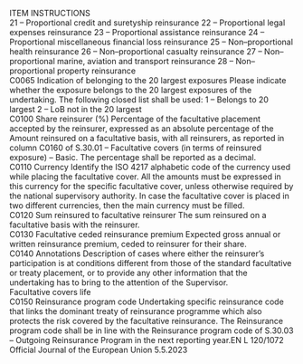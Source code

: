  
ITEM  INSTRUCTIONS  
21 – Proportional credit and suretyship reinsurance 
22 – Proportional legal expenses reinsurance 
23 – Proportional assistance reinsurance 
24 – Proportional miscellaneous financial loss reinsurance 
25 – Non–proportional health reinsurance 
26 – Non–proportional casualty reinsurance 
27 – Non–proportional marine, aviation and transport reinsurance 
28 – Non–proportional property reinsurance  
C0065  Indication of belonging to the 
20 largest exposures  Please indicate whether the exposure belongs to the 20 largest exposures of the 
undertaking. The following closed list shall be used: 
1 – Belongs to 20 largest 
2 – LoB not in the 20 largest  
C0100  Share reinsurer (%)  Percentage of the facultative placement accepted by the reinsurer, expressed as an 
absolute percentage of the Amount reinsured on a facultative basis, with all 
reinsurers, as reported in column C0160 of S.30.01 – Facultative covers (in 
terms of reinsured exposure) – Basic. 
The percentage shall be reported as a decimal.  
C0110  Currency  Identify the ISO 4217 alphabetic code of the currency used while placing the 
facultative cover. All the amounts must be expressed in this currency for the 
specific facultative cover, unless otherwise required by the national supervisory 
authority. In case the facultative cover is placed in two different currencies, then 
the main currency must be filled.  
C0120  Sum reinsured to facultative 
reinsurer  The sum reinsured on a facultative basis with the reinsurer.  
C0130  Facultative ceded reinsurance 
premium  Expected gross annual or written reinsurance premium, ceded to reinsurer for 
their share.  
C0140  Annotations  Description of cases where either the reinsurer’s participation is at conditions 
different from those of the standard facultative or treaty placement, or to 
provide any other information that the undertaking has to bring to the 
attention of the Supervisor.  
Facultative covers life  
C0150  Reinsurance program code  Undertaking specific reinsurance code that links the dominant treaty of 
reinsurance programme which also protects the risk covered by the facultative 
reinsurance. The Reinsurance program code shall be in line with the Reinsurance 
program code of S.30.03 – Outgoing Reinsurance Program in the next reporting 
year.EN  L 120/1072 Official Journal of the European Union 5.5.2023